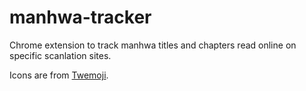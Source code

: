 # manhwa-tracker

Chrome extension to track manhwa titles and chapters read online on specific scanlation sites.

Icons are from [Twemoji](https://twemoji.twitter.com/).
